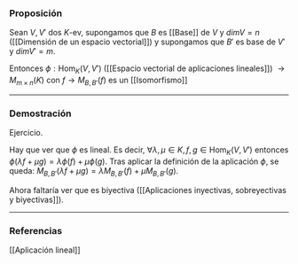 ### Proposición

Sean $V, V'$ dos $K$-ev, supongamos que $B$ es [[Base]] de $V$ y $dimV = n$ ([[Dimensión de un espacio vectorial]]) y supongamos que $B'$ es base de $V'$ y $dimV' = m$.

Entonces $\phi: \textrm{Hom}_K (V, V')$ ([[Espacio vectorial de aplicaciones lineales]]) $\rightarrow M_{m \times n} (K)$ con $f \rightarrow M_{B, B'} (f)$ es un [[Isomorfismo]]

---
### Demostración

Ejercicio.

Hay que ver que $\phi$ es lineal. Es decir, $\forall \lambda, \mu \in K, f, g \in \textrm{Hom}_K (V, V')$ entonces $\phi (\lambda f + \mu g) = \lambda \phi (f) + \mu \phi (g)$. Tras aplicar la definición de la aplicación $\phi$, se queda: $M_{B,B'} (\lambda f + \mu g) = \lambda M_{B,B'} (f) + \mu M_{B,B'} (g)$.

Ahora faltaría ver que es biyectiva ([[Aplicaciones inyectivas, sobreyectivas y biyectivas]]).

---
### Referencias

[[Aplicación lineal]]